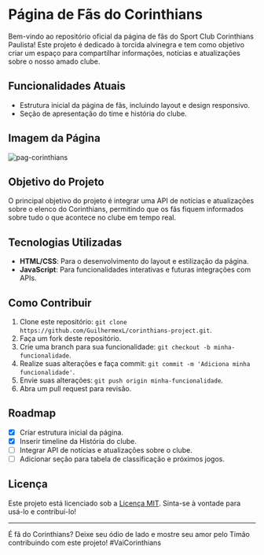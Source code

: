 # Página de Fãs do Corinthians

Bem-vindo ao repositório oficial da página de fãs do Sport Club Corinthians Paulista! Este projeto é dedicado à torcida alvinegra e tem como objetivo criar um espaço para compartilhar informações, notícias e atualizações sobre o nosso amado clube.

## Funcionalidades Atuais
- Estrutura inicial da página de fãs, incluindo layout e design responsivo.
- Seção de apresentação do time e história do clube.

## Imagem da Página

![pag-corinthians](image.png)

## Objetivo do Projeto
O principal objetivo do projeto é integrar uma API de notícias e atualizações sobre o elenco do Corinthians, permitindo que os fãs fiquem informados sobre tudo o que acontece no clube em tempo real.

## Tecnologias Utilizadas
- **HTML/CSS**: Para o desenvolvimento do layout e estilização da página.
- **JavaScript**: Para funcionalidades interativas e futuras integrações com APIs.

## Como Contribuir
1. Clone este repositório: `git clone https://github.com/GuilhermexL/corinthians-project.git`.
2. Faça um fork deste repositório.
3. Crie uma branch para sua funcionalidade: `git checkout -b minha-funcionalidade`.
4. Realize suas alterações e faça commit: `git commit -m 'Adiciona minha funcionalidade'`.
5. Envie suas alterações: `git push origin minha-funcionalidade`.
6. Abra um pull request para revisão.

## Roadmap
- [x] Criar estrutura inicial da página.
- [x] Inserir timeline da História do clube.
- [ ] Integrar API de notícias e atualizações sobre o clube.
- [ ] Adicionar seção para tabela de classificação e próximos jogos.

## Licença
Este projeto está licenciado sob a [Licença MIT](LICENSE). Sinta-se à vontade para usá-lo e contribuí-lo!

---
É fã do Corinthians? Deixe seu ódio de lado e mostre seu amor pelo Timão contribuindo com este projeto! #VaiCorinthians


